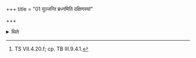 +++
title = "01 युञ्जन्ति ब्रध्नमिति दक्षिणस्यां"

+++

<details><summary>थिते</summary>

1. (The Adhvaryu) yokes this horse on shoulder part of the southern yoke with yuñjanti bradhnam....[^1]  

[^1]: TS VII.4.20.f; cp. TB III.9.4.1. 
</details>
